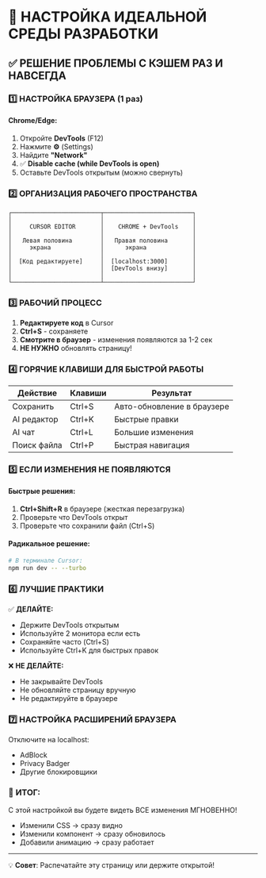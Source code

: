 # 🚀 НАСТРОЙКА ИДЕАЛЬНОЙ СРЕДЫ РАЗРАБОТКИ

## ✅ РЕШЕНИЕ ПРОБЛЕМЫ С КЭШЕМ РАЗ И НАВСЕГДА

### 1️⃣ **НАСТРОЙКА БРАУЗЕРА (1 раз)**

#### Chrome/Edge:
1. Откройте **DevTools** (F12)
2. Нажмите **⚙️** (Settings)
3. Найдите **"Network"**
4. ✅ **Disable cache (while DevTools is open)**
5. Оставьте DevTools открытым (можно свернуть)

### 2️⃣ **ОРГАНИЗАЦИЯ РАБОЧЕГО ПРОСТРАНСТВА**

```
┌─────────────────────────┬─────────────────────────┐
│                         │                         │
│     CURSOR EDITOR       │    CHROME + DevTools    │
│                         │                         │
│   Левая половина        │   Правая половина       │
│     экрана              │      экрана             │
│                         │                         │
│  [Код редактируете]     │  [localhost:3000]       │
│                         │  [DevTools внизу]       │
│                         │                         │
└─────────────────────────┴─────────────────────────┘
```

### 3️⃣ **РАБОЧИЙ ПРОЦЕСС**

1. **Редактируете код** в Cursor
2. **Ctrl+S** - сохраняете
3. **Смотрите в браузер** - изменения появляются за 1-2 сек
4. **НЕ НУЖНО** обновлять страницу!

### 4️⃣ **ГОРЯЧИЕ КЛАВИШИ ДЛЯ БЫСТРОЙ РАБОТЫ**

| Действие | Клавиши | Результат |
|----------|---------|-----------|
| Сохранить | Ctrl+S | Авто-обновление в браузере |
| AI редактор | Ctrl+K | Быстрые правки |
| AI чат | Ctrl+L | Большие изменения |
| Поиск файла | Ctrl+P | Быстрая навигация |

### 5️⃣ **ЕСЛИ ИЗМЕНЕНИЯ НЕ ПОЯВЛЯЮТСЯ**

#### Быстрые решения:
1. **Ctrl+Shift+R** в браузере (жесткая перезагрузка)
2. Проверьте что DevTools открыт
3. Проверьте что сохранили файл (Ctrl+S)

#### Радикальное решение:
```bash
# В терминале Cursor:
npm run dev -- --turbo
```

### 6️⃣ **ЛУЧШИЕ ПРАКТИКИ**

✅ **ДЕЛАЙТЕ:**
- Держите DevTools открытым
- Используйте 2 монитора если есть
- Сохраняйте часто (Ctrl+S)
- Используйте Ctrl+K для быстрых правок

❌ **НЕ ДЕЛАЙТЕ:**
- Не закрывайте DevTools
- Не обновляйте страницу вручную
- Не редактируйте в браузере

### 7️⃣ **НАСТРОЙКА РАСШИРЕНИЙ БРАУЗЕРА**

Отключите на localhost:
- AdBlock
- Privacy Badger
- Другие блокировщики

### 🎯 **ИТОГ:**

С этой настройкой вы будете видеть ВСЕ изменения МГНОВЕННО!
- Изменили CSS → сразу видно
- Изменили компонент → сразу обновилось
- Добавили анимацию → сразу работает

---

💡 **Совет**: Распечатайте эту страницу или держите открытой!